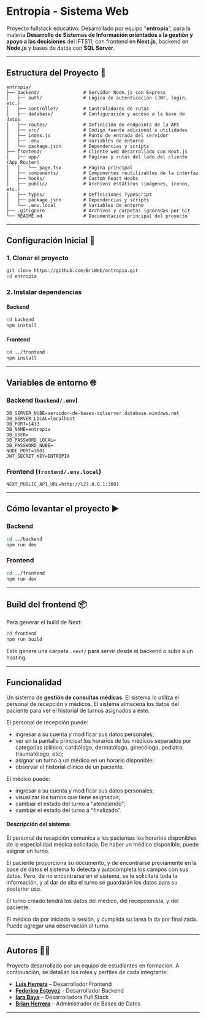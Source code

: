 # Entropía - Sistema Web

Proyecto fullstack educativo.
Desarrollado por equipo "**entropia**", para la materia **Desarrollo de Sistemas de Información orientados a la gestión y apoyo a las decisiones** del IFTS11, con frontend en **Next.js**, backend en **Node.js** y bases de datos con **SQL Server**.

---

## Estructura del Proyecto 📁

```
entropia/
├── backend/                # Servidor Node.js con Express
│   ├── auth/               # Lógica de autenticación (JWT, login, etc.)
│   ├── controller/         # Controladores de rutas
│   ├── database/           # Configuración y acceso a la base de datos
│   ├── routes/             # Definición de endpoints de la API
│   ├── src/                # Código fuente adicional o utilidades
│   ├── index.js            # Punto de entrada del servidor
│   ├── .env                # Variables de entorno
│   └── package.json        # Dependencias y scripts
├── frontend/               # Cliente web desarrollado con Next.js
│   ├── app/                # Páginas y rutas del lado del cliente (App Router)
│   │   └── page.tsx        # Página principal
│   ├── components/         # Componentes reutilizables de la interfaz
│   ├── hooks/              # Custom React Hooks
│   ├── public/             # Archivos estáticos (imágenes, íconos, etc.)
│   ├── types/              # Definiciones TypeScript
│   ├── package.json        # Dependencias y scripts
│   └── .env.local          # Variables de entorno
├── .gitignore              # Archivos y carpetas ignoradas por Git
└── README.md               # Documentación principal del proyecto

```

---

## Configuración Inicial 🔧

### 1. Clonar el proyecto

```bash
git clone https://github.com/BriWeb/entropia.git
cd entropia
```

### 2. Instalar dependencias

#### Backend

```bash
cd backend
npm install
```

#### Frontend

```bash
cd ../frontend
npm install
```

---

## Variables de entorno 🌐

### Backend (`backend/.env`)

```env
DB_SERVER_NUBE=servidor-de-bases-sqlserver.database.windows.net
DB_SERVER_LOCAL=localhost
DB_PORT=1433
DB_NAME=entropia
DB_USER=
DB_PASSWORD_LOCAL=
DB_PASSWORD_NUBE=
NODE_PORT=3001
JWT_SECRET_KEY=ENTROPIA
```

### Frontend (`frontend/.env.local`)

```env
NEXT_PUBLIC_API_URL=http://127.0.0.1:3001
```

---

## Cómo levantar el proyecto ▶️

### Backend

```bash
cd ../backend
npm run dev
```

### Frontend

```bash
cd ../frontend
npm run dev
```

---

## Build del frontend 📦

Para generar el build de Next:

```bash
cd frontend
npm run build
```

Esto genera una carpeta `.next/` para servir desde el backend o subir a un hosting.

---

## Funcionalidad

Un sistema de **gestión de consultas médicas**.
El sistema lo utiliza el personal de recepción y médicos.
El sistema almacena los datos del paciente para ver el historial de turnos asignados a éste.

El personal de recepción puede:

- ingresar a su cuenta y modificar sus datos personales;
- ver en la pantalla principal los horarios de los médicos separados por categorías (clínico, cardiólogo, dermatólogo, ginecólogo, pediatra, traumatólogo, etc);
- asignar un turno a un médico en un horario disponible;
- observar el historial clínico de un paciente.

El médico puede:

- ingresar a su cuenta y modificar sus datos personales;
- visualizar los turnos que tiene asignados;
- cambiar el estado del turno a “atendiendo”;
- cambiar el estado del turno a “finalizado”.

#### Descripción del sistema:

El personal de recepción comunica a los pacientes los horarios disponibles de la especialidad médica solicitada. De haber un médico disponible, puede asignar un turno.

El paciente proporciona su documento, y de encontrarse previamente en la base de datos el sistema lo detecta y autocompleta los campos con sus datos. Pero, de no encontrarse en el sistema, se le solicitará toda la información, y al dar de alta el turno se guardarán los datos para su posterior uso.

El turno creado tendrá los datos del médico, del recepcionista, y del paciente.

El médico da por iniciada la sesión, y cumplida su tarea la da por finalizada. Puede agregar una observación al turno.

---

## Autores 👨‍💻

Proyecto desarrollado por un equipo de estudiantes en formación. A continuación, se detallan los roles y perfiles de cada integrante:

- **[Luis Herrera](https://github.com/sanntzherrera1)** – Desarrollador Frontend
- **[Federico Estevez](https://github.com/festev)** – Desarrollador Backend
- **[Iara Baya](https://github.com/iarabaya)** – Desarrolladora Full Stack
- **[Brian Herrera](https://github.com/BriWeb)** – Administrador de Bases de Datos

---
